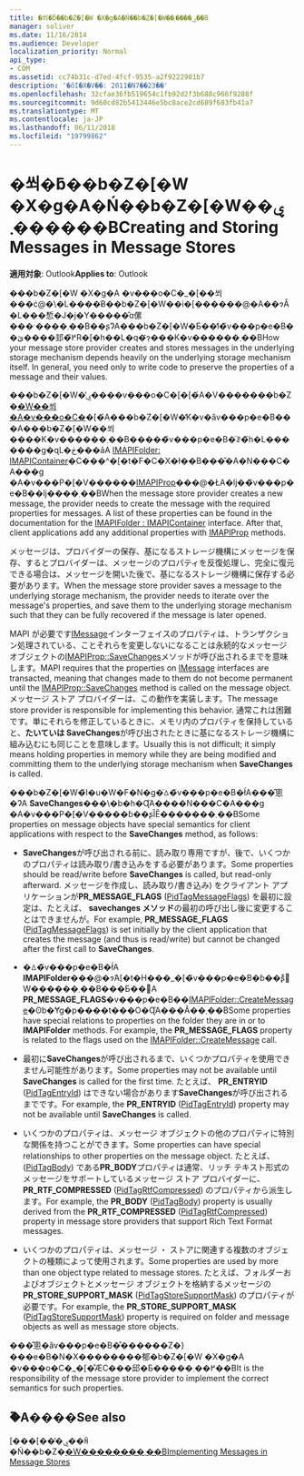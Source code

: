 ```yaml
---
title: �쐬�ƃ��b�Z�[�W �X�g�A�Ń��b�Z�[�W��ۑ����܂��B
manager: soliver
ms.date: 11/16/2014
ms.audience: Developer
localization_priority: Normal
api_type:
- COM
ms.assetid: cc74b31c-d7ed-4fcf-9535-a2f9222901b7
description: '�ŏI�X�V��: 2011�N7��23��'
ms.openlocfilehash: 32cfae36fb519654c1fb92d2f3b688c966f9288f
ms.sourcegitcommit: 9d60cd82b5413446e5bc8ace2cd689f683fb41a7
ms.translationtype: MT
ms.contentlocale: ja-JP
ms.lasthandoff: 06/11/2018
ms.locfileid: "19799862"
---
```

# <a name="creating-and-storing-messages-in-message-stores"></a><span data-ttu-id="fead2-103">�쐬�ƃ��b�Z�[�W �X�g�A�Ń��b�Z�[�W��ۑ����܂��B</span><span class="sxs-lookup"><span data-stu-id="fead2-103">Creating and Storing Messages in Message Stores</span></span>

  
  
<span data-ttu-id="fead2-104">**適用対象**: Outlook</span><span class="sxs-lookup"><span data-stu-id="fead2-104">**Applies to**: Outlook</span></span> 
  
<span data-ttu-id="fead2-p101">���b�Z�[�W �X�g�A �v���o�C�_�[��쐬���ċ@�\�L����Ƀ��b�Z�[�W��i�[������@�A��ɂȂ�L���惁�J�j�Y�����̂ɑ傫���ˑ����܂��B��ʂɁA���b�Z�[�W�Ƃ��̒l�̃v���p�e�B��ێ����邽�߂̃R�[�h��L�q�݂̂ɂ���K�v������܂��B</span><span class="sxs-lookup"><span data-stu-id="fead2-p101">How your message store provider creates and stores messages in the underlying storage mechanism depends heavily on the underlying storage mechanism itself. In general, you need only to write code to preserve the properties of a message and their values.</span></span>
  
<span data-ttu-id="fead2-p102">���b�Z�[�W�̕ۑ����v���o�C�[�[�́A�V�������b�Z�[�W��쐬�A�v���o�C�](imapifolderimapicontainer.md)�[�́A���b�Z�[�W�̕K�v�ȃv���p�e�B���A���b�Z�[�W��쐬����K�v������܂��B�����̃v���p�e�B�̈ꗗ�̃h�L�������g�ɋL�ڂ���āA [IMAPIFolder: IMAPIContainer](imapifolderimapicontainer.md)�C���^�[�t�F�C�X�ł��B���̌�A�N���C�A���g �A�v���P�[�V������[IMAPIProp](imapipropiunknown.md)���@�ŁA�ǉ��̃v���p�e�B��ǉ����܂��B</span><span class="sxs-lookup"><span data-stu-id="fead2-p102">When the message store provider creates a new message, the provider needs to create the message with the required properties for messages. A list of these properties can be found in the documentation for the [IMAPIFolder : IMAPIContainer](imapifolderimapicontainer.md) interface. After that, client applications add any additional properties with [IMAPIProp](imapipropiunknown.md) methods.</span></span> 
  
<span data-ttu-id="fead2-110">メッセージは、プロバイダーの保存、基になるストレージ機構にメッセージを保存、するとプロバイダーは、メッセージのプロパティを反復処理し、完全に復元できる場合は、メッセージを開いた後で、基になるストレージ機構に保存する必要があります。</span><span class="sxs-lookup"><span data-stu-id="fead2-110">When the message store provider saves a message to the underlying storage mechanism, the provider needs to iterate over the message's properties, and save them to the underlying storage mechanism such that they can be fully recovered if the message is later opened.</span></span>
  
<span data-ttu-id="fead2-111">MAPI が必要です[IMessage](imessageimapiprop.md)インターフェイスのプロパティは、トランザクション処理されている、ことそれらを変更しないになることは永続的なメッセージ オブジェクトの[IMAPIProp::SaveChanges](imapiprop-savechanges.md)メソッドが呼び出されるまでを意味します。</span><span class="sxs-lookup"><span data-stu-id="fead2-111">MAPI requires that the properties on [IMessage](imessageimapiprop.md) interfaces are transacted, meaning that changes made to them do not become permanent until the [IMAPIProp::SaveChanges](imapiprop-savechanges.md) method is called on the message object.</span></span> <span data-ttu-id="fead2-112">メッセージ ストア プロバイダーは、この動作を実装します。</span><span class="sxs-lookup"><span data-stu-id="fead2-112">The message store provider is responsible for implementing this behavior.</span></span> <span data-ttu-id="fead2-113">通常これは困難です。単にそれらを修正しているときに、メモリ内のプロパティを保持していると、**たいていは SaveChanges**が呼び出されたときに基になるストレージ機構に組み込むにも同じことを意味します。</span><span class="sxs-lookup"><span data-stu-id="fead2-113">Usually this is not difficult; it simply means holding properties in memory while they are being modified and committing them to the underlying storage mechanism when **SaveChanges** is called.</span></span> 
  
<span data-ttu-id="fead2-114">���b�Z�[�W�̃I�u�W�F�N�g�̈ꕔ�̃v���p�e�B�ł́A���̂悤�ɁA **SaveChanges**���\�b�h�Ɋ֘A����N���C�A���g �A�v���P�[�V�����ɓ��ʂȈӖ�������܂��B</span><span class="sxs-lookup"><span data-stu-id="fead2-114">Some properties on message objects have special semantics for client applications with respect to the **SaveChanges** method, as follows:</span></span> 
  
- <span data-ttu-id="fead2-115">**SaveChanges**が呼び出される前に、読み取り専用ですが、後で、いくつかのプロパティは読み取り/書き込みをする必要があります。</span><span class="sxs-lookup"><span data-stu-id="fead2-115">Some properties should be read/write before **SaveChanges** is called, but read-only afterward.</span></span> <span data-ttu-id="fead2-116">メッセージを作成し、読み取り/書き込み) をクライアント アプリケーションが**PR_MESSAGE_FLAGS** ([PidTagMessageFlags](pidtagmessageflags-canonical-property.md)) を最初に設定は、たとえば、 **savechanges メソッド**の最初の呼び出し後に変更することはできませんが。</span><span class="sxs-lookup"><span data-stu-id="fead2-116">For example, **PR_MESSAGE_FLAGS** ([PidTagMessageFlags](pidtagmessageflags-canonical-property.md)) is set initially by the client application that creates the message (and thus is read/write) but cannot be changed after the first call to **SaveChanges**.</span></span>
    
- <span data-ttu-id="fead2-p105">�ꕔ�̃v���p�e�B�ł́A **IMAPIFolder**���@�ɂ́A[�t�H���_�[�̃v���p�e�B�ɓ��ʂ̊֌W������܂��B���Ƃ��΁A **PR_MESSAGE_FLAGS**�v���p�e�B��[IMAPIFolder::CreateMessage](imapifolder-createmessage.md)�ʘb�Ɏg�p����t���O�Ɋ֘A���Ă��܂��B</span><span class="sxs-lookup"><span data-stu-id="fead2-p105">Some properties have special relations to properties on the folder they are in or to **IMAPIFolder** methods. For example, the **PR_MESSAGE_FLAGS** property is related to the flags used on the [IMAPIFolder::CreateMessage](imapifolder-createmessage.md) call.</span></span> 
    
- <span data-ttu-id="fead2-119">最初に**SaveChanges**が呼び出されるまで、いくつかプロパティを使用できません可能性があります。</span><span class="sxs-lookup"><span data-stu-id="fead2-119">Some properties may not be available until **SaveChanges** is called for the first time.</span></span> <span data-ttu-id="fead2-120">たとえば、 **PR_ENTRYID** ([PidTagEntryId](pidtagentryid-canonical-property.md)) はできない場合があります**SaveChanges**が呼び出されるまでです。</span><span class="sxs-lookup"><span data-stu-id="fead2-120">For example, the **PR_ENTRYID** ([PidTagEntryId](pidtagentryid-canonical-property.md)) property may not be available until **SaveChanges** is called.</span></span> 
    
- <span data-ttu-id="fead2-121">いくつかのプロパティは、メッセージ オブジェクトの他のプロパティに特別な関係を持つことができます。</span><span class="sxs-lookup"><span data-stu-id="fead2-121">Some properties can have special relationships to other properties on the message object.</span></span> <span data-ttu-id="fead2-122">たとえば、([PidTagBody](pidtagbody-canonical-property.md)) である**PR_BODY**プロパティは通常、リッチ テキスト形式のメッセージをサポートしているメッセージ ストア プロバイダーに、 **PR_RTF_COMPRESSED** ([PidTagRtfCompressed](pidtagrtfcompressed-canonical-property.md)) のプロパティから派生します。</span><span class="sxs-lookup"><span data-stu-id="fead2-122">For example, the **PR_BODY** ([PidTagBody](pidtagbody-canonical-property.md)) property is usually derived from the **PR_RTF_COMPRESSED** ([PidTagRtfCompressed](pidtagrtfcompressed-canonical-property.md)) property in message store providers that support Rich Text Format messages.</span></span>
    
- <span data-ttu-id="fead2-123">いくつかのプロパティは、メッセージ ・ ストアに関連する複数のオブジェクトの種類によって使用されます。</span><span class="sxs-lookup"><span data-stu-id="fead2-123">Some properties are used by more than one object type related to message stores.</span></span> <span data-ttu-id="fead2-124">たとえば、フォルダーおよびオブジェクトとメッセージ オブジェクトを格納するメッセージの**PR_STORE_SUPPORT_MASK** ([PidTagStoreSupportMask](pidtagstoresupportmask-canonical-property.md)) のプロパティが必要です。</span><span class="sxs-lookup"><span data-stu-id="fead2-124">For example, the **PR_STORE_SUPPORT_MASK** ([PidTagStoreSupportMask](pidtagstoresupportmask-canonical-property.md)) property is required on folder and message objects as well as message store objects.</span></span>
    
<span data-ttu-id="fead2-125">���̂悤�ȃv���p�e�B�̐������Z�}���e�B�N�X��������郁�b�Z�[�W �X�g�A �v���o�C�_�[�̐ӔC���邱�Ƃ�����߂��܂��B</span><span class="sxs-lookup"><span data-stu-id="fead2-125">It is the responsibility of the message store provider to implement the correct semantics for such properties.</span></span>
  
## <a name="see-also"></a><span data-ttu-id="fead2-126">�֘A����</span><span class="sxs-lookup"><span data-stu-id="fead2-126">See also</span></span>



<span data-ttu-id="fead2-127">[���[���̕ۑ��ꏊ�Ń��b�Z�[�W��������܂��B](implementing-messages-in-message-stores.md)</span><span class="sxs-lookup"><span data-stu-id="fead2-127">[Implementing Messages in Message Stores](implementing-messages-in-message-stores.md)</span></span>

